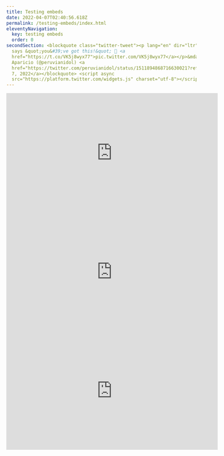 ```yaml
---
title: Testing embeds
date: 2022-04-07T02:40:56.618Z
permalink: /testing-embeds/index.html
eleventyNavigation:
  key: testing embeds
  order: 0
secondSection: <blockquote class="twitter-tweet"><p lang="en" dir="ltr">Emily
  says &quot;you&#39;ve got this!&quot; 💜 <a
  href="https://t.co/VK5j8wyx77">pic.twitter.com/VK5j8wyx77</a></p>&mdash; Mike
  Aparicio (@peruvianidol) <a
  href="https://twitter.com/peruvianidol/status/1511894868716630021?ref_src=twsrc%5Etfw">April
  7, 2022</a></blockquote> <script async
  src="https://platform.twitter.com/widgets.js" charset="utf-8"></script>
---
```

<iframe width="560" height="315" src="https://www.youtube.com/embed/dQw4w9WgXcQ" title="YouTube video player" frameborder="0" allow="accelerometer; autoplay; clipboard-write; encrypted-media; gyroscope; picture-in-picture" allowfullscreen></iframe>



<iframe width="560" height="315" src="https://www.youtube.com/embed/HIcSWuKMwOw" title="YouTube video player" frameborder="0" allow="accelerometer; autoplay; clipboard-write; encrypted-media; gyroscope; picture-in-picture" allowfullscreen></iframe>



<iframe width="560" height="315" src="https://www.youtube.com/embed/iik25wqIuFo" title="YouTube video player" frameborder="0" allow="accelerometer; autoplay; clipboard-write; encrypted-media; gyroscope; picture-in-picture" allowfullscreen></iframe>